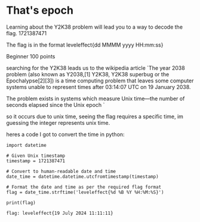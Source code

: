 # That's epoch 

Learning about the Y2K38 problem will lead you to a way to decode the flag. 1721387471

The flag is in the format leveleffect{dd MMMM yyyy HH:mm:ss}

Beginner 
100 points

searching for the Y2K38 leads us to the wikipedia article
`The year 2038 problem (also known as Y2038,[1] Y2K38, Y2K38 superbug or the Epochalypse[2][3]) is a time computing problem that leaves some computer systems unable to represent times after 03:14:07 UTC on 19 January 2038.

The problem exists in systems which measure Unix time—the number of seconds elapsed since the Unix epoch `

so it occurs due to unix time, seeing the flag requires a specific time, im guessing the integer represents unix time.

heres a code I got to convert the time in python:
```
import datetime

# Given Unix timestamp
timestamp = 1721387471

# Convert to human-readable date and time
date_time = datetime.datetime.utcfromtimestamp(timestamp)

# Format the date and time as per the required flag format
flag = date_time.strftime('leveleffect{%d %B %Y %H:%M:%S}')

print(flag)
```

`flag: leveleffect{19 July 2024 11:11:11}`

